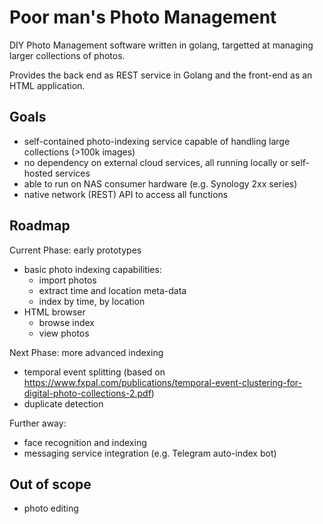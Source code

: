 # Poor man's Photo Management

DIY Photo Management software written in golang, targetted at managing larger collections of photos.

Provides the back end as REST service in Golang and the front-end as an HTML application.

## Goals

* self-contained photo-indexing service capable of handling large collections (>100k images)
* no dependency on external cloud services, all running locally or self-hosted services
* able to run on NAS consumer hardware (e.g. Synology 2xx series)
* native network (REST) API to access all functions

## Roadmap

Current Phase: early prototypes

* basic photo indexing capabilities:
    * import photos
    * extract time and location meta-data
    * index by time, by location
* HTML browser
    * browse index
    * view photos


Next Phase: more advanced indexing

* temporal event splitting (based on https://www.fxpal.com/publications/temporal-event-clustering-for-digital-photo-collections-2.pdf)
* duplicate detection

Further away:

* face recognition and indexing
* messaging service integration (e.g. Telegram auto-index bot)

## Out of scope

* photo editing
